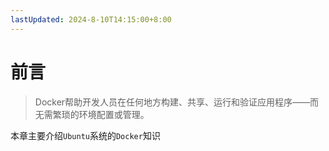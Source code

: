 ```yaml
---
lastUpdated: 2024-8-10T14:15:00+8:00
---
```


# 前言

> Docker帮助开发人员在任何地方构建、共享、运行和验证应用程序——而无需繁琐的环境配置或管理。

本章主要介绍```Ubuntu```系统的```Docker```知识